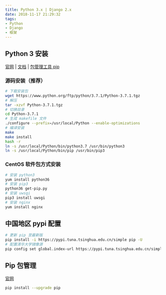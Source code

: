 ```yaml
---
title: Python 3.x | Django 2.x
date: 2018-11-17 21:29:32
tags: 
- Python
- Django
- 框架
---
```


## Python 3 安装

[官网](https://www.python.org/) | [文档](https://docs.python.org) | [包管理工具 pip](https://pip.pypa.io/)

### 源码安装（推荐）

```sh
# 下载安装包
wget https://www.python.org/ftp/python/3.7.1/Python-3.7.1.tgz
# 解压
tar -xzvf Python-3.7.1.tgz
# 切换目录
cd Python-3.7.1
# 生成 makefile 文件
./configure --prefix=/usr/local/Python --enable-optimizations
# 编译安装
make
make install
hash -r
ln -s /usr/local/Python/bin/python3.7 /usr/bin/python3
ln -s /usr/local/Python/bin/pip /usr/bin/pip3
```

### CentOS 软件包方式安装

```sh
# 安装 python3
yum install python36
# 安装 pip3
python36 get-pip.py
# 安装 uwsgi
pip3 install uwsgi
# 安装 nginx
yum install nginx
```

## 中国地区 pypi 配置
```sh
# 更新 pip 至最新版
pip install -i https://pypi.tuna.tsinghua.edu.cn/simple pip -U
# 配置清华大学镜像源
pip config set global.index-url https://pypi.tuna.tsinghua.edu.cn/simple
```

## Pip 包管理

[官网](https://pip.pypa.io)

```sh
pip install --upgrade pip
```